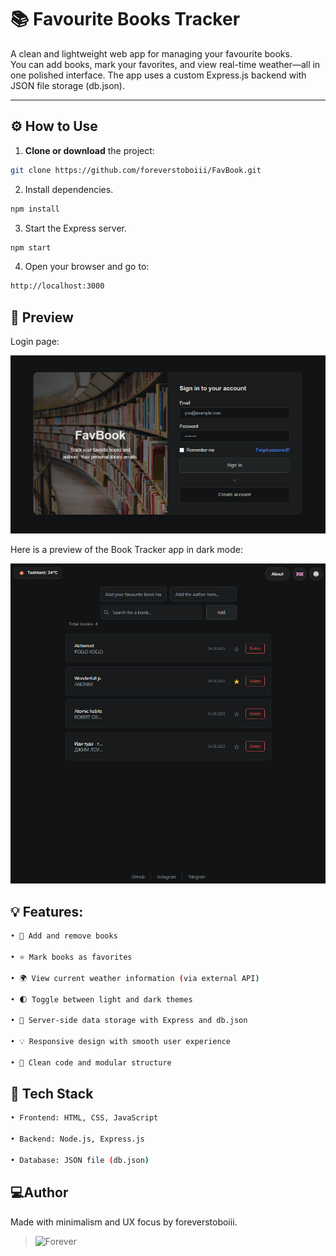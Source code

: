 # 📚 Favourite Books Tracker

A clean and lightweight web app for managing your favourite books.  
You can add books, mark your favorites, and view real-time weather—all in one polished interface. The app uses a custom Express.js backend with JSON file storage (db.json).

---

## ⚙️ How to Use

1. **Clone or download** the project:

```bash
git clone https://github.com/foreverstoboiii/FavBook.git

```

2. Install dependencies.
```bash
npm install
```

3. Start the Express server.
```bash
npm start
```
4. Open your browser and go to:
```bash
http://localhost:3000
```

## 📸 Preview

Login page:

![Book Tracker Screenshot](images/Login-page-v2.png)

Here is a preview of the Book Tracker app in dark mode:

![Book Tracker Screenshot](images/FAVBOOKV3.png)


## 💡 Features:
```bash
• 📘 Add and remove books

• ⭐ Mark books as favorites

• 🌍 View current weather information (via external API)

• 🌓 Toggle between light and dark themes

• 💾 Server-side data storage with Express and db.json

• 💡 Responsive design with smooth user experience

• 🧠 Clean code and modular structure
```
## 🧠 Tech Stack
```bash
• Frontend: HTML, CSS, JavaScript

• Backend: Node.js, Express.js

• Database: JSON file (db.json)
```


## 💻Author
Made with minimalism and UX focus by foreverstoboiii.



> ![Forever](https://img.shields.io/badge/%E2%88%9E-forever-000000?style=for-the-badge&logo=github&logoColor=white)

